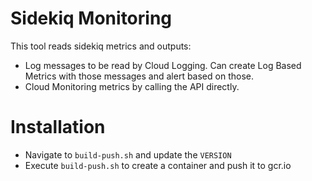 # Sidekiq Monitoring

This tool reads sidekiq metrics and outputs:
* Log messages to be read by Cloud Logging. Can create Log Based Metrics with those messages and alert based on those.
* Cloud Monitoring metrics by calling the API directly.


# Installation
* Navigate to `build-push.sh` and update the `VERSION`
* Execute `build-push.sh` to create a container and push it to gcr.io
